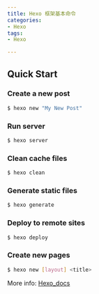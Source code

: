 ```yaml
---
title: Hexo 框架基本命令
categories:
- Hexo
tags:
- Hexo

---
```



## Quick Start

### Create a new post

``` bash
$ hexo new "My New Post"
```


### Run server

``` bash
$ hexo server
```

### Clean cache files

```bash
$ hexo clean

```

### Generate static files

``` bash
$ hexo generate
```

### Deploy to remote sites

``` bash
$ hexo deploy
```

### Create new pages

```bash
$ hexo new [layout] <title>

```

More info: [Hexo_docs](https://hexo.io/zh-cn/docs/)
